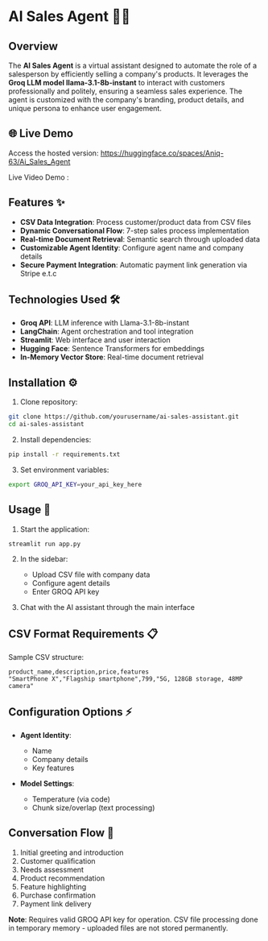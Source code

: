 # AI Sales Agent 🤖💼

## Overview
The **AI Sales Agent** is a virtual assistant designed to automate the role of a salesperson by efficiently selling a company's products. It leverages the **Groq LLM model llama-3.1-8b-instant** to interact with customers professionally and politely, ensuring a seamless sales experience. The agent is customized with the company's branding, product details, and unique persona to enhance user engagement.

## 🌐 Live Demo  
Access the hosted version: https://huggingface.co/spaces/Aniq-63/Ai_Sales_Agent

Live Video Demo : 


## Features ✨

- **CSV Data Integration**: Process customer/product data from CSV files
- **Dynamic Conversational Flow**: 7-step sales process implementation
- **Real-time Document Retrieval**: Semantic search through uploaded data
- **Customizable Agent Identity**: Configure agent name and company details
- **Secure Payment Integration**: Automatic payment link generation via Stripe e.t.c

## Technologies Used 🛠️

- **Groq API**: LLM inference with Llama-3.1-8b-instant
- **LangChain**: Agent orchestration and tool integration
- **Streamlit**: Web interface and user interaction
- **Hugging Face**: Sentence Transformers for embeddings
- **In-Memory Vector Store**: Real-time document retrieval

## Installation ⚙️

1. Clone repository:
```bash
git clone https://github.com/yourusername/ai-sales-assistant.git
cd ai-sales-assistant
```

2. Install dependencies:
```bash
pip install -r requirements.txt
```

3. Set environment variables:
```bash
export GROQ_API_KEY=your_api_key_here
```

## Usage 🚀

1. Start the application:
```bash
streamlit run app.py
```

2. In the sidebar:
   - Upload CSV file with company data
   - Configure agent details
   - Enter GROQ API key

3. Chat with the AI assistant through the main interface

## CSV Format Requirements 📋

Sample CSV structure:
```csv
product_name,description,price,features
"SmartPhone X","Flagship smartphone",799,"5G, 128GB storage, 48MP camera"
```

## Configuration Options ⚡

- **Agent Identity**:
  - Name
  - Company details
  - Key features

- **Model Settings**:
  - Temperature (via code)
  - Chunk size/overlap (text processing)

## Conversation Flow 🔄

1. Initial greeting and introduction
2. Customer qualification
3. Needs assessment
4. Product recommendation
5. Feature highlighting
6. Purchase confirmation
7. Payment link delivery



**Note**: Requires valid GROQ API key for operation. CSV file processing done in temporary memory - uploaded files are not stored permanently.
```

